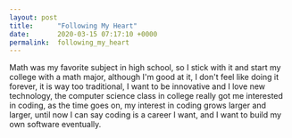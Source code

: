 ```yaml
---
layout: post
title:      "Following My Heart"
date:       2020-03-15 07:17:10 +0000
permalink:  following_my_heart
---
```




Math was my favorite subject in high school, so I stick with it and start my college with a math major, although I'm good at it, I don't feel like doing it forever, it is way too traditional, I want to be innovative and I love new technology, the computer science class in college really got me interested in coding, as the time goes on, my interest in coding grows larger and larger, until now I can say coding is a career I want, and I want to build my own software eventually.

